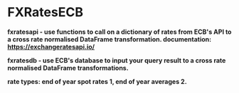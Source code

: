 # FXRatesECB<b/>
fxratesapi - use functions to call on a dictionary of rates from ECB's API to a cross rate normalised DataFrame transformation.<b/>
documentation: https://exchangeratesapi.io/ <b/>

fxratesdb - use ECB's database to input your query result to a cross rate normalised DataFrame transformations.<b/>

rate types: end of year spot rates 1, end of year averages 2. 
